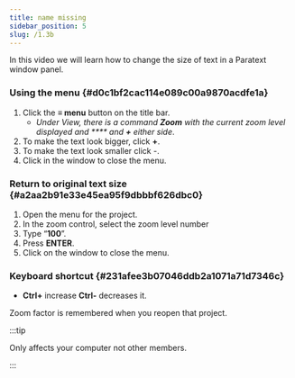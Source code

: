 ```yaml
---
title: name missing
sidebar_position: 5
slug: /1.3b
---
```




In this video we will learn how to change the size of text in a Paratext window panel.


### Using the menu {#d0c1bf2cac114e089c00a9870acdfe1a}

1. Click the **≡ menu** button on the title bar.
	- _Under View, there is a command_ _**Zoom**_ _with the current zoom level displayed and **** and_ _**+**_ _either side_.
1. To make the text look bigger, click **+**.
1. To make the text look smaller click \-.
1. Click in the window to close the menu.

### Return to original text size {#a2aa2b91e33e45ea95f9dbbbf626dbc0}

1. Open the menu for the project.
1. In the zoom control, select the zoom level number
1. Type “**100**”.
1. Press **ENTER**.
1. Click on the window to close the menu.

### Keyboard shortcut {#231afee3b07046ddb2a1071a71d7346c}

- **Ctrl+** increase **Ctrl-** decreases it.

Zoom factor is remembered when you reopen that project.


:::tip


Only affects your computer not other members.


:::

